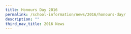 ```yaml
---
title: Honours Day 2016
permalink: /school-information/news/2016/honours-day/
description: ""
third_nav_title: 2016 News
---
```


